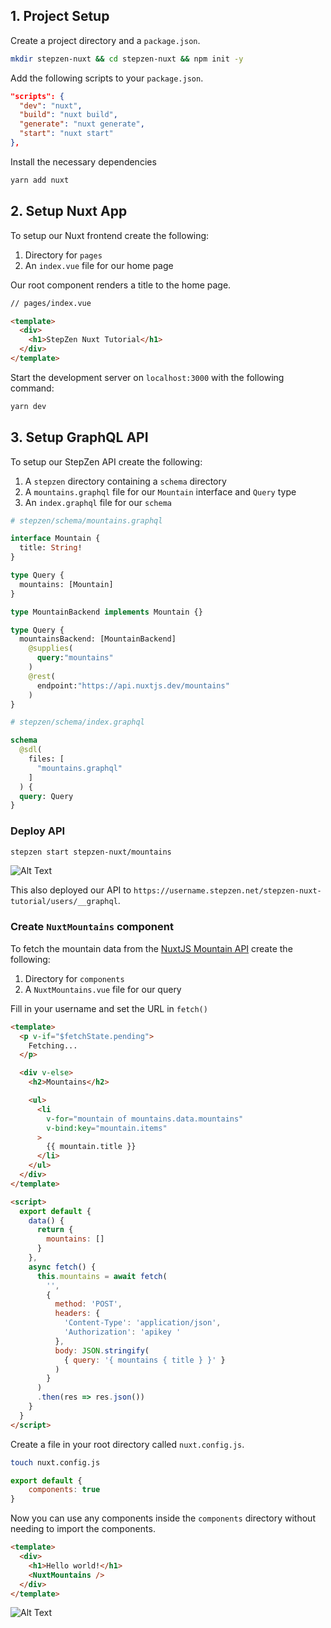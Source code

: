 ## 1. Project Setup

Create a project directory and a `package.json`.

```bash
mkdir stepzen-nuxt && cd stepzen-nuxt && npm init -y
```

Add the following scripts to your `package.json`.

```json
"scripts": {
  "dev": "nuxt",
  "build": "nuxt build",
  "generate": "nuxt generate",
  "start": "nuxt start"
},
```

Install the necessary dependencies

```bash
yarn add nuxt
```

## 2. Setup Nuxt App

To setup our Nuxt frontend create the following:

1. Directory for `pages`
2. An `index.vue` file for our home page

Our root component renders a title to the home page.

```html
// pages/index.vue

<template>
  <div>
    <h1>StepZen Nuxt Tutorial</h1>
  </div>
</template>
```

Start the development server on `localhost:3000` with the following command:

```bash
yarn dev
```

## 3. Setup GraphQL API

To setup our StepZen API create the following:

1. A `stepzen` directory containing a `schema` directory
2. A `mountains.graphql` file for our `Mountain` interface and `Query` type
3. An `index.graphql` file for our `schema`

```graphql
# stepzen/schema/mountains.graphql

interface Mountain {
  title: String!
}

type Query {
  mountains: [Mountain]
}

type MountainBackend implements Mountain {}

type Query {
  mountainsBackend: [MountainBackend]
    @supplies(
      query:"mountains"
    )
    @rest(
      endpoint:"https://api.nuxtjs.dev/mountains"
    )
}
```

```graphql
# stepzen/schema/index.graphql

schema
  @sdl(
    files: [
      "mountains.graphql"
    ]
  ) {
  query: Query
}
```

### Deploy API

```bash
stepzen start stepzen-nuxt/mountains
```

![Alt Text](https://dev-to-uploads.s3.amazonaws.com/uploads/articles/fq8g467eb8h8xl5kpv4v.png)

This also deployed our API to `https://username.stepzen.net/stepzen-nuxt-tutorial/users/__graphql`.


### Create `NuxtMountains` component

To fetch the mountain data from the [NuxtJS Mountain API](https://api.nuxtjs.dev/mountains) create the following:

1. Directory for `components`
2. A `NuxtMountains.vue` file for our query

Fill in your username and set the URL in `fetch()`

```html
<template>
  <p v-if="$fetchState.pending">
    Fetching...
  </p>

  <div v-else>
    <h2>Mountains</h2>

    <ul>
      <li
        v-for="mountain of mountains.data.mountains"
        v-bind:key="mountain.items"
      >
        {{ mountain.title }}
      </li>
    </ul>
  </div>
</template>

<script>
  export default {
    data() {
      return {
        mountains: []
      }
    },
    async fetch() {
      this.mountains = await fetch(
        '',
        {
          method: 'POST',
          headers: {
            'Content-Type': 'application/json',
            'Authorization': 'apikey '
          },
          body: JSON.stringify(
            { query: '{ mountains { title } }' }
          )
        }
      )
      .then(res => res.json())
    }
  }
</script>
```

Create a file in your root directory called `nuxt.config.js`.

```bash
touch nuxt.config.js
```

```javascript
export default {
    components: true
}
```

Now you can use any components inside the `components` directory without needing to import the components.

```html
<template>
  <div>
    <h1>Hello world!</h1>
    <NuxtMountains />
  </div>
</template>
```

![Alt Text](https://dev-to-uploads.s3.amazonaws.com/uploads/articles/lglwi3luxk2xgn9e4527.png)